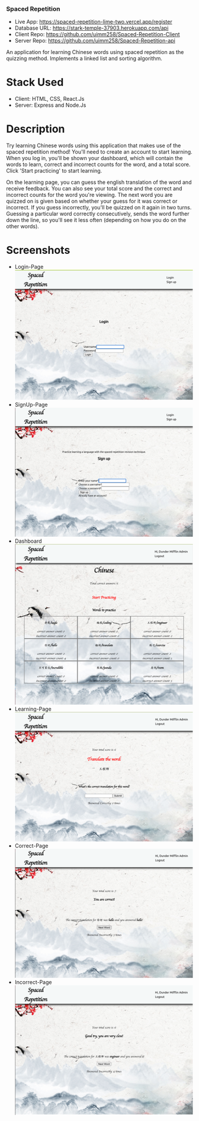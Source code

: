 ### Spaced Repetition

* Live App: https://spaced-repetition-lime-two.vercel.app/register
* Database URL: https://stark-temple-37903.herokuapp.com/api
* Client Repo: https://github.com/uimm258/Spaced-Repetition-Client
* Server Repo: https://github.com/uimm258/Spaced-Repetition-api

An application for learning Chinese words using spaced repetition as the quizzing method. Implements a linked list and sorting algorithm.

# Stack Used

* Client: HTML, CSS, React.Js
* Server: Express and Node.Js

# Description
Try learning Chinese words using this application that makes use of the spaced repetition method! You'll need to create an account to start learning. When you log in, you'll be shown your dashboard, which will contain the words to learn, correct and incorrect counts for the word, and a total score. Click 'Start practicing' to start learning.

On the learning page, you can guess the english translation of the word and receive feedback. You can also see your total score and the correct and incorrect counts for the word you're viewing. The next word you are quizzed on is given based on whether your guess for it was correct or incorrect. If you guess incorrectly, you'll be quizzed on it again in two turns. Guessing a particular word correctly consecutively, sends the word further down the line, so you'll see it less often (depending on how you do on the other words).

# Screenshots
* Login-Page
![Login](./screenshots/login.png)
* SignUp-Page
![SignUp](./screenshots/signup.png)
* Dashboard
![dashboard](./screenshots/dashboard.png)
* Learning-Page
![practice](./screenshots/practice-page.png)
* Correct-Page
![correct](./screenshots/correct.png)
* Incorrect-Page
![incorrect](./screenshots/incorrect.png)

